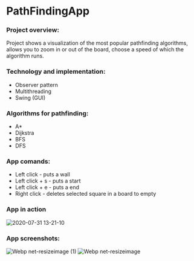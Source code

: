 # PathFindingApp

### Project overview:

Project shows a visualization of the most popular pathfinding algorithms, allows you to zoom in or out of the board, choose a speed of which the algorithm runs.

### Technology and implementation:
- Observer pattern
- Multithreading
- Swing (GUI)

### Algorithms for pathfinding:
- A*
- Dijkstra
- BFS
- DFS

### App comands:
- Left click - puts a wall
- Left click + s - puts a start
- Left click + e - puts a end
- Right click - deletes selected square in a board to empty

### App in action
![2020-07-31 13-21-10](https://user-images.githubusercontent.com/54250129/89048900-bbcf7080-d350-11ea-80a3-f8347df1c408.gif)

### App screenshots:
![Webp net-resizeimage (1)](https://user-images.githubusercontent.com/54250129/89049022-e6212e00-d350-11ea-8c03-b90c07c191ba.png)
![Webp net-resizeimage](https://user-images.githubusercontent.com/54250129/89049027-e6b9c480-d350-11ea-82b5-850dc0d9ea67.png)
